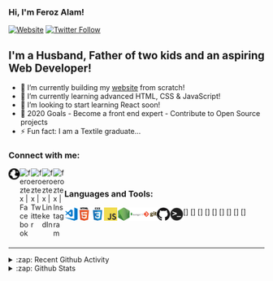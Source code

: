### Hi, I'm Feroz Alam!

[![Website](https://img.shields.io/website?label=feroztex.com&style=for-the-badge&url=https%3A%2F%2Fferoztex.com)](https://feroztex.com)
[![Twitter Follow](https://img.shields.io/twitter/follow/feroztex?color=1DA1F2&logo=twitter&style=for-the-badge)](https://twitter.com/intent/follow?original_referer=https%3A%2F%2Fgithub.com%2Fferoztex&screen_name=feroztex)

## I'm a Husband, Father of two kids and an aspiring Web Developer!

- 🔭 I’m currently building my [website] from scratch!
- 🌱 I’m currently learning advanced HTML, CSS & JavaScript!
- 👯 I’m looking to start learning React soon!
- 🥅 2020 Goals - Become a front end expert - Contribute to Open Source projects
- ⚡ Fun fact: I am a Textile graduate...

### Connect with me:

[<img align="left" alt="feroztex.com" width="22px" src="https://raw.githubusercontent.com/iconic/open-iconic/master/svg/globe.svg" />][website]
[<img align="left" alt="feroztex | Facebook" width="22px" src="https://cdn.jsdelivr.net/npm/simple-icons@v3/icons/facebook.svg" />][facebook]
[<img align="left" alt="feroztex | Twitter" width="22px" src="https://cdn.jsdelivr.net/npm/simple-icons@v3/icons/twitter.svg" />][twitter]
[<img align="left" alt="feroztex | LinkedIn" width="22px" src="https://cdn.jsdelivr.net/npm/simple-icons@v3/icons/linkedin.svg" />][linkedin]
[<img align="left" alt="feroztex | Instagram" width="22px" src="https://cdn.jsdelivr.net/npm/simple-icons@v3/icons/instagram.svg" />][instagram]

<br/>

### Languages and Tools:

[<img align="left" alt="Visual Studio Code" width="26px" src="https://raw.githubusercontent.com/github/explore/80688e429a7d4ef2fca1e82350fe8e3517d3494d/topics/visual-studio-code/visual-studio-code.png" />]
[<img align="left" alt="HTML5" width="26px" src="https://raw.githubusercontent.com/github/explore/80688e429a7d4ef2fca1e82350fe8e3517d3494d/topics/html/html.png" />]
[<img align="left" alt="CSS3" width="26px" src="https://raw.githubusercontent.com/github/explore/80688e429a7d4ef2fca1e82350fe8e3517d3494d/topics/css/css.png" />]
[<img align="left" alt="JavaScript" width="26px" src="https://raw.githubusercontent.com/github/explore/80688e429a7d4ef2fca1e82350fe8e3517d3494d/topics/javascript/javascript.png" />]
[<img align="left" alt="Node.js" width="26px" src="https://raw.githubusercontent.com/github/explore/80688e429a7d4ef2fca1e82350fe8e3517d3494d/topics/nodejs/nodejs.png" />]
[<img align="left" alt="MongoDB" width="26px" src="https://raw.githubusercontent.com/github/explore/80688e429a7d4ef2fca1e82350fe8e3517d3494d/topics/mongodb/mongodb.png" />]
[<img align="left" alt="Git" width="26px" src="https://raw.githubusercontent.com/github/explore/80688e429a7d4ef2fca1e82350fe8e3517d3494d/topics/git/git.png" />]
[<img align="left" alt="GitHub" width="26px" src="https://raw.githubusercontent.com/github/explore/78df643247d429f6cc873026c0622819ad797942/topics/github/github.png" />]
[<img align="left" alt="Terminal" width="26px" src="https://raw.githubusercontent.com/github/explore/80688e429a7d4ef2fca1e82350fe8e3517d3494d/topics/terminal/terminal.png" />]

<br />
<br />

---

<details>
  <summary>:zap: Recent Github Activity</summary>
  
<!--START_SECTION:activity-->
1. 🗣 Commented on [#249](https://github.com//abhisheknaiidu/awesome-github-profile-readme/issues/249) in [abhisheknaiidu/awesome-github-profile-readme](https://github.com//abhisheknaiidu/awesome-github-profile-readme)
2. 🗣 Commented on [#249](https://github.com//abhisheknaiidu/awesome-github-profile-readme/issues/249) in [abhisheknaiidu/awesome-github-profile-readme](https://github.com//abhisheknaiidu/awesome-github-profile-readme)
3. 💪 Opened PR [#249](https://github.com//abhisheknaiidu/awesome-github-profile-readme/pull/249) in [abhisheknaiidu/awesome-github-profile-readme](https://github.com//abhisheknaiidu/awesome-github-profile-readme)
4. ❗️ Closed issue [#9](https://github.com//jamesgeorge007/github-activity-readme/issues/9) in [jamesgeorge007/github-activity-readme](https://github.com//jamesgeorge007/github-activity-readme)
5. 🗣 Commented on [#9](https://github.com//jamesgeorge007/github-activity-readme/issues/9) in [jamesgeorge007/github-activity-readme](https://github.com//jamesgeorge007/github-activity-readme)
<!--END_SECTION:activity-->

</details>

<details>
  <summary>:zap: Github Stats</summary>

  <img align="left" alt="feroztex's Github Stats" src="https://github-readme-stats.feroztex.vercel.app/api?username=feroztex&count_private=true&show_icons=true&hide_border=true" />

</details>

[website]: https://feroztex.com
[twitter]: https://twitter.com/Feroztex
[instagram]: https://instagram.com/feroztex83
[linkedin]: https://www.linkedin.com/in/feroztex/
[facebook]: https://www.facebook.com/feroztex
